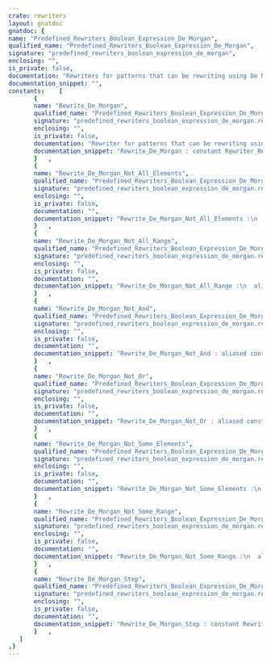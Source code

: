 ```yaml
---
crate: rewriters
layout: gnatdoc
gnatdoc: {
name: "Predefined_Rewriters_Boolean_Expression_De_Morgan",
qualified_name: "Predefined_Rewriters_Boolean_Expression_De_Morgan",
signature: "predefined_rewriters_boolean_expression_de_morgan",
enclosing: "",
is_private: false,
documentation: "Rewriters for patterns that can be rewriting using De Morgan's laws\nhttps://en.wikipedia.org/wiki/De_Morgan%27s_laws",
documentation_snippet: "",
constants:    [
       {
       name: "Rewrite_De_Morgan",
       qualified_name: "Predefined_Rewriters_Boolean_Expression_De_Morgan.Rewrite_De_Morgan",
       signature: "predefined_rewriters_boolean_expression_de_morgan.rewrite_de_morgan",
       enclosing: "",
       is_private: false,
       documentation: "Rewriter for patterns that can be rewriting using DeMorgan's laws\nhttps://en.wikipedia.org/wiki/De_Morgan%27s_laws\n\nThe resulting code might still be simplified using\n* Not\n* Minimal Parenthesis",
       documentation_snippet: "Rewrite_De_Morgan : constant Rewriter_Repeat :=\n  Make_Rewriter_Repeat (Rewrite_De_Morgan_Step);",
       }   ,
       {
       name: "Rewrite_De_Morgan_Not_All_Elements",
       qualified_name: "Predefined_Rewriters_Boolean_Expression_De_Morgan.Rewrite_De_Morgan_Not_All_Elements",
       signature: "predefined_rewriters_boolean_expression_de_morgan.rewrite_de_morgan_not_all_elements",
       enclosing: "",
       is_private: false,
       documentation: "",
       documentation_snippet: "Rewrite_De_Morgan_Not_All_Elements :\n  aliased constant Rewriter_Find_And_Replace :=\n  Make_Rewriter_Find_And_Replace\n    (Make_Pattern\n       (\"not (for all $S_E of $S_Elements => $S_Cond)\", Expr_Rule),\n     Make_Pattern\n       (\"(for some $S_E of $S_Elements => not ($S_Cond))\", Expr_Rule));",
       }   ,
       {
       name: "Rewrite_De_Morgan_Not_All_Range",
       qualified_name: "Predefined_Rewriters_Boolean_Expression_De_Morgan.Rewrite_De_Morgan_Not_All_Range",
       signature: "predefined_rewriters_boolean_expression_de_morgan.rewrite_de_morgan_not_all_range",
       enclosing: "",
       is_private: false,
       documentation: "",
       documentation_snippet: "Rewrite_De_Morgan_Not_All_Range :\n  aliased constant Rewriter_Find_And_Replace :=\n  Make_Rewriter_Find_And_Replace\n    (Make_Pattern (\"not (for all $S_I in $S_Range => $S_Cond)\",\n                   Expr_Rule),\n     Make_Pattern\n       (\"(for some $S_I in $S_Range => not ($S_Cond))\", Expr_Rule));",
       }   ,
       {
       name: "Rewrite_De_Morgan_Not_And",
       qualified_name: "Predefined_Rewriters_Boolean_Expression_De_Morgan.Rewrite_De_Morgan_Not_And",
       signature: "predefined_rewriters_boolean_expression_de_morgan.rewrite_de_morgan_not_and",
       enclosing: "",
       is_private: false,
       documentation: "",
       documentation_snippet: "Rewrite_De_Morgan_Not_And : aliased constant Rewriter_Find_And_Replace :=\n  Make_Rewriter_Find_And_Replace\n    (Make_Pattern (\"not ($S_A and then $S_B)\", Expr_Rule),\n     Make_Pattern (\"(not ($S_A) or else not ($S_B))\", Expr_Rule));",
       }   ,
       {
       name: "Rewrite_De_Morgan_Not_Or",
       qualified_name: "Predefined_Rewriters_Boolean_Expression_De_Morgan.Rewrite_De_Morgan_Not_Or",
       signature: "predefined_rewriters_boolean_expression_de_morgan.rewrite_de_morgan_not_or",
       enclosing: "",
       is_private: false,
       documentation: "",
       documentation_snippet: "Rewrite_De_Morgan_Not_Or : aliased constant Rewriter_Find_And_Replace :=\n  Make_Rewriter_Find_And_Replace\n    (Make_Pattern (\"not ($S_A or else $S_B)\", Expr_Rule),\n     Make_Pattern (\"(not ($S_A) and then not ($S_B))\", Expr_Rule));",
       }   ,
       {
       name: "Rewrite_De_Morgan_Not_Some_Elements",
       qualified_name: "Predefined_Rewriters_Boolean_Expression_De_Morgan.Rewrite_De_Morgan_Not_Some_Elements",
       signature: "predefined_rewriters_boolean_expression_de_morgan.rewrite_de_morgan_not_some_elements",
       enclosing: "",
       is_private: false,
       documentation: "",
       documentation_snippet: "Rewrite_De_Morgan_Not_Some_Elements :\n  aliased constant Rewriter_Find_And_Replace :=\n  Make_Rewriter_Find_And_Replace\n    (Make_Pattern\n       (\"not (for some $S_E of $S_Elements => $S_Cond)\", Expr_Rule),\n     Make_Pattern\n       (\"(for all $S_E of $S_Elements => not ($S_Cond))\", Expr_Rule));",
       }   ,
       {
       name: "Rewrite_De_Morgan_Not_Some_Range",
       qualified_name: "Predefined_Rewriters_Boolean_Expression_De_Morgan.Rewrite_De_Morgan_Not_Some_Range",
       signature: "predefined_rewriters_boolean_expression_de_morgan.rewrite_de_morgan_not_some_range",
       enclosing: "",
       is_private: false,
       documentation: "",
       documentation_snippet: "Rewrite_De_Morgan_Not_Some_Range :\n  aliased constant Rewriter_Find_And_Replace :=\n  Make_Rewriter_Find_And_Replace\n    (Make_Pattern (\"not (for some $S_I in $S_Range => $S_Cond)\",\n                   Expr_Rule),\n     Make_Pattern\n       (\"(for all $S_I in $S_Range => not ($S_Cond))\", Expr_Rule));",
       }   ,
       {
       name: "Rewrite_De_Morgan_Step",
       qualified_name: "Predefined_Rewriters_Boolean_Expression_De_Morgan.Rewrite_De_Morgan_Step",
       signature: "predefined_rewriters_boolean_expression_de_morgan.rewrite_de_morgan_step",
       enclosing: "",
       is_private: false,
       documentation: "",
       documentation_snippet: "Rewrite_De_Morgan_Step : constant Rewriter_Sequence :=\n  Make_Rewriter_Sequence\n    (Rewrite_De_Morgan_Not_And\n     & Rewrite_De_Morgan_Not_Or\n     & Rewrite_De_Morgan_Not_All_Range\n     & Rewrite_De_Morgan_Not_All_Elements\n     & Rewrite_De_Morgan_Not_Some_Range\n     & Rewrite_De_Morgan_Not_Some_Elements\n    );",
       }   ,
   ]
,}
---
```

